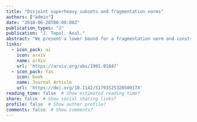 ```yaml
---
title: "Disjoint superheavy subsets and fragmentation norms"
authors: ["admin"]
date: "2018-06-28T00:00:00Z"
publication_types: "2"
publication: "J. Topol. Anal."
abstract: "We present a lower bound for a fragmentation norm and construct a bi-Lipschitz embedding $I\colon \mathbb{R}^n\to\Ham(M)$ with respect to the fragmentation norm on the group $\Ham(M)$ of Hamiltonian diffeomorphisms of a symplectic manifold $(M,\omega)$. As an application, we provide an answer to Brandenbursky's question on fragmentation norms on $\Ham(\Sigma_g)$, where $\Sigma_g$ is a closed Riemannian surface of genus $g\geq 2$."
links:
  - icon_pack: ai
    icon: arxiv
    name: arXiv
    url: 'https://arxiv.org/abs/1901.01647'
  - icon_pack: fas
    icon: book
    name: Journal Article
    url: 'https://doi.org/10.1142/S179352532050017X'
reading_time: false  # Show estimated reading time?
share: false  # Show social sharing links?
profile: false  # Show author profile?
comments: false  # Show comments?
---
```


